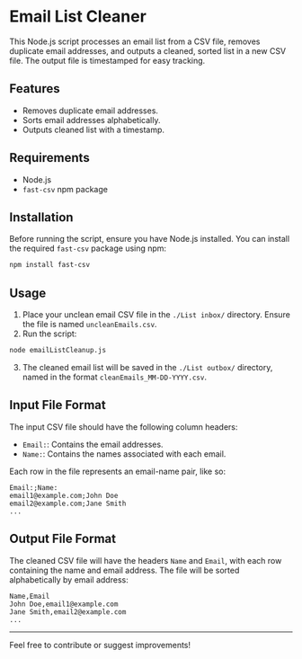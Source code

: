 
# Email List Cleaner

This Node.js script processes an email list from a CSV file, removes duplicate email addresses, and outputs a cleaned, sorted list in a new CSV file. The output file is timestamped for easy tracking.

## Features

- Removes duplicate email addresses.
- Sorts email addresses alphabetically.
- Outputs cleaned list with a timestamp.

## Requirements

- Node.js
- `fast-csv` npm package

## Installation

Before running the script, ensure you have Node.js installed. You can install the required `fast-csv` package using npm:

```bash
npm install fast-csv
```

## Usage

1. Place your unclean email CSV file in the `./List inbox/` directory. Ensure the file is named `uncleanEmails.csv`.
2. Run the script:

```bash
node emailListCleanup.js
```

3. The cleaned email list will be saved in the `./List outbox/` directory, named in the format `cleanEmails_MM-DD-YYYY.csv`.

## Input File Format

The input CSV file should have the following column headers:

- `Email:`: Contains the email addresses.
- `Name:`: Contains the names associated with each email.

Each row in the file represents an email-name pair, like so:

```
Email:;Name:
email1@example.com;John Doe
email2@example.com;Jane Smith
...
```

## Output File Format

The cleaned CSV file will have the headers `Name` and `Email`, with each row containing the name and email address. The file will be sorted alphabetically by email address:

```
Name,Email
John Doe,email1@example.com
Jane Smith,email2@example.com
...
```

---

Feel free to contribute or suggest improvements!
